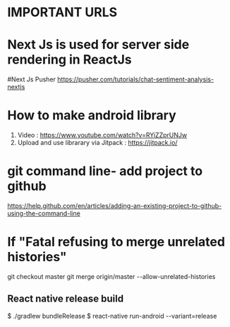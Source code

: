 # IMPORTANT URLS

# Next Js is used for server side rendering in ReactJs
#Next Js Pusher
https://pusher.com/tutorials/chat-sentiment-analysis-nextjs

# How to make android library
1. Video : https://www.youtube.com/watch?v=RYiZZprUNJw
2. Upload and use librarary via Jitpack : https://jitpack.io/

# git command line- add project to github
https://help.github.com/en/articles/adding-an-existing-project-to-github-using-the-command-line

# If "Fatal refusing to merge unrelated histories"
git checkout master
git merge origin/master --allow-unrelated-histories

## React native release build

$ ./gradlew bundleRelease
$ react-native run-android --variant=release
